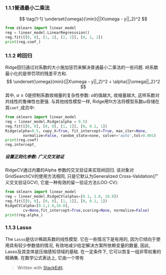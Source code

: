 ### 1.1.1普通最小二乘法
$$
\tag{1-1} \underset{\omega}{\min}{||X\omega - y||_2}^2
$$
```python
from sklearn import linear_model
reg = linear_model.LinearRegresssion()
reg.fit([[0, 0], [1, 1], [2, 2]], [0, 1, 2])
print(reg.coef_)
```
### 1.1.2 岭回归
Ridge回归通过对系数的大小施加惩罚来解决普通最小二乘法的一些问题. 岭系数最小化的是带罚项的残差平方和.
$$
\underset{\omega}{min}{||X\omega - y||_2}^2 + \alpha{||\omega||_2}^2
$$
其中, $\alpha \geq 0$是控制系数收缩量的复杂性参数: $\alpha$的值越大, 收缩量越大, 这样系数对共线性的鲁棒性也更强.
与其他线性模型一样, Ridge用fit方法将模型系数$\omega$存储在其`coef_`成员中:
```python
from sklearn import linear_model
reg = linear_model.Ridge(alpha = 0.5)
reg.fit([[0, 0], [0, 0], [1, 1]], [0, 0.1, 1])
Ridge(alpha=0.5, copy_X=True, fit_intercept=True, max_iter=None,
		normalize=False, random_state=none, solver='auto',tol=0.001)
print(reg.coef)
reg.intercept_
```
#####   设置正则化参数: 广义交叉验证
RidgeCV通过内置的Alpha 参数的交叉验证来实现岭回归.
该对象对GridSearchCV的使用方法相同, 只是它默认为Generalized Cross-Validation(广义交叉验证GCV), 它是一种有效的留一验证方法(LOO-CV):
```python
from sklearn import linear_model
reg = linear_model.RidgeCV(alphas=[0.1, 1.0, 10.0])
reg.fit([[0, 0], [0, 0], [1, 1]], [0, 0.1, 1])
RidgeCV(alpha=[0.1,1.0,10.0],
		cv=None,fit_intercept=True,scoring=None, normalize=False)
print(reg.alpha_)
```

### 1.1.3 Lasso
The `Lasso`是估计稀疏系数的线性模型. 它在一些情况下是有用的, 因为它倾向于使用具有较少参数值的情况, 有效地减少给定解决方案所依赖变量的数量, 因此, Lasso及其变体是压缩感知领域的基础. 在一定条件下, 它可以恢复一组非零权重的精确集.
在数学公式表达上, 它由一个带有

> Written with [StackEdit](https://stackedit.io/).
<!--stackedit_data:
eyJoaXN0b3J5IjpbLTg2MTM2NDI0MiwtMTQ0Nzc3MzU4NCw3Nz
cyMDY2NzFdfQ==
-->